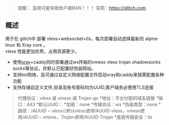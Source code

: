 

> 提醒： 滥用可能导致账户被BAN！！！ 
官网：https://glitch.com

## 概述

用于在 glitch中 部署 vless+websocket+tls，每次部署自动选择最新的 alpine linux 和 Xray core 。  
vless 性能更加优秀，占用资源更少。

* 使用[xray](https://github.com/XTLS/Xray-core)+caddy同时部署通过ws传输的vmess vless trojan shadowsocks socks等协议，并默认已配置好伪装网站。
* 支持tor网络，且可通过自定义网络配置文件启动xray和caddy来按需配置各种功能  
* 支持存储自定义文件,目录及账号密码均为UUID,客户端务必使用TLS连接  

 >  代理协议：vless 或 vmess 或 Trojan-go
    *地址：平台分配的域名链接
    *端口：443
    *默认UUID：
    *加密：none
    *传输协议：ws
    *伪装类型：none
    *路径：/$AUUID-vless // 默认vless使用/$AUUID-vless，vmess使用/$AUUID-vmess，Trojan使用/$AUUID-Trojan
    *底层传输安全：tls
